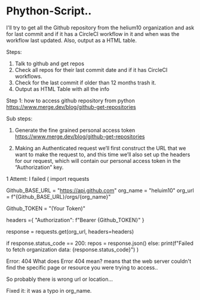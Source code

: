 # Phython-Script..
I'll try to get all the Github repository from the helium10 organization and ask for last commit and if it has a CircleCI workflow in it and when was the workflow last updated. Also, output as a HTML table.


Steps:
1. Talk to github and get repos
2. Check all repos for their last commit date and if it has CircleCI workflows.
3. Check for the last commit if older than 12 months trash it.
4. Output as HTML Table with all the info

Step 1:
how to access github repository from python
https://www.merge.dev/blog/github-get-repositories

Sub steps:
1. Generate the fine grained personal access token
https://www.merge.dev/blog/github-get-repositories

2. Making an Authenticated request
 we’ll first construct the URL that we want to make the request to, and this time we’ll also set up the headers for our request, which will contain our personal access token in the “Authorization” key.

1 Attemt: I failed
(
import requests


Github_BASE_URL = "https://api.github.com"
org_name = "heluim10"
org_url = f"{Github_BASE_URL}/orgs/{org_name}"

Github_TOKEN = "(Your Token)"


headers ={
    "Authorization": f"Bearer {Github_TOKEN}"
}

response = requests.get(org_url, headers=headers)

if response.status_code == 200:
   repos = response.json()
else:
 print(f"Failed to fetch organization data: {response.status_code}")
)

Error: 404
What does Error 404 mean?
means that the web server couldn't find the specific page or resource you were trying to access..

So probably there is wrong url or location... 


Fixed it: it was a typo in org_name.
